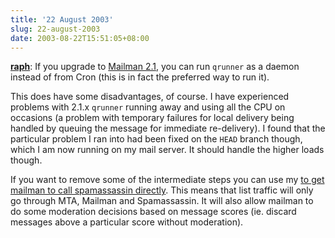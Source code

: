 ```yaml
---
title: '22 August 2003'
slug: 22-august-2003
date: 2003-08-22T15:51:05+08:00
---
```


**[raph](http://www.advogato.org/person/raph/)**: If you upgrade to
[Mailman 2.1](http://www.list.org/), you can run `qrunner` as a daemon
instead of from Cron (this is in fact the preferred way to run it).

This does have some disadvantages, of course. I have experienced
problems with 2.1.x `qrunner` running away and using all the CPU on
occasions (a problem with temporary failures for local delivery being
handled by queuing the message for immediate re-delivery). I found that
the particular problem I ran into had been fixed on the `HEAD` branch
though, which I am now running on my mail server. It should handle the
higher loads though.

If you want to remove some of the intermediate steps you can use my [to
get mailman to call spamassassin
directly](http://www.daa.com.au/~james/articles/mailman-spamassassin/).
This means that list traffic will only go through MTA, Mailman and
Spamassassin. It will also allow mailman to do some moderation decisions
based on message scores (ie. discard messages above a particular score
without moderation).
